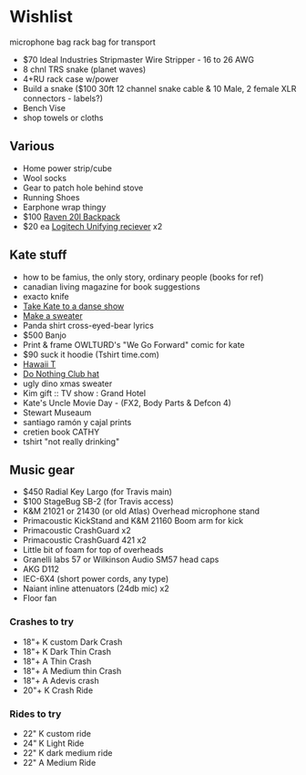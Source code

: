 # Wishlist

microphone bag
rack bag for transport

- $70 Ideal Industries Stripmaster Wire Stripper - 16 to 26 AWG
- 8 chnl TRS snake (planet waves)
- 4+RU rack case w/power
- Build a snake ($100 30ft 12 channel snake cable & 10 Male, 2 female XLR connectors - labels?)
- Bench Vise
- shop towels or cloths

## Various

- Home power strip/cube
- Wool socks
- Gear to patch hole behind stove
- Running Shoes
- Earphone wrap thingy
- $100 [Raven 20l Backpack](https://www.fjallraven.com/raven-20l)
- $20 ea [Logitech Unifying reciever](https://www.amazon.ca/Logitech-910-005235-USB-Unifying-Receiver/dp/B072JW9LT8/) x2

## Kate stuff

- how to be famius, the only story, ordinary people (books for ref)
- canadian living magazine for book suggestions
- exacto knife
- [Take Kate to a danse show](https://www.quebecdanse.org/)
- [Make a sweater](https://www.entripy.com/)
- Panda shirt cross-eyed-bear lyrics
- $500 Banjo
- Print & frame OWLTURD's "We Go Forward" comic for kate
- $90 suck it hoodie (Tshirt time.com)
- [Hawaii T](http://fresh-tops.com/hawaii-white-t-shirt/)
- [Do Nothing Club hat](http://fresh-tops.com/do-nothing-white-hat/)
- ugly dino xmas sweater
- Kim gift :: TV show : Grand Hotel
- Kate's Uncle Movie Day - (FX2, Body Parts & Defcon 4)
- Stewart Museaum
- santiago ramón y cajal prints
- cretien book CATHY
- tshirt "not really drinking"

## Music gear

- $450 Radial Key Largo (for Travis main)
- $100 StageBug SB-2 (for Travis access)
- K&M 21021 or 21430 (or old Atlas) Overhead microphone stand
- Primacoustic KickStand and K&M 21160 Boom arm for kick
- Primacoustic CrashGuard x2
- Primacoustic CrashGuard 421 x2
- Little bit of foam for top of overheads
- Granelli labs 57 or Wilkinson Audio SM57 head caps
- AKG D112
- IEC-6X4 (short power cords, any type)
- Naiant inline attenuators (24db mic) x2
- Floor fan

### Crashes to try

- 18"+ K custom Dark Crash
- 18"+ K Dark Thin Crash
- 18"+ A Thin Crash
- 18"+ A Medium thin Crash
- 18"+ A Adevis crash
- 20"+ K Crash Ride

### Rides to try

- 22" K custom ride
- 24" K Light Ride
- 22" K dark medium ride
- 22" A Medium Ride

